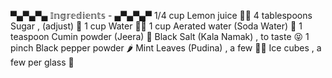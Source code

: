 ▀▄▀▄▀▄ 𝕀𝕟𝕘𝕣𝕖𝕕𝕚𝕖𝕟𝕥𝕤 - ▄▀▄▀▄▀
1/4 cup Lemon juice 🍋💦
4 tablespoons Sugar , (adjust) 🍫
1 cup Water 🚰💧
1 cup Aerated water (Soda Water) 🥤
1 teaspoon Cumin powder (Jeera) 🌱
Black Salt (Kala Namak) , to taste 😝
1 pinch Black pepper powder 🌶
Mint Leaves (Pudina) , a few 🍃🌿
Ice cubes , a few per glass 🧊